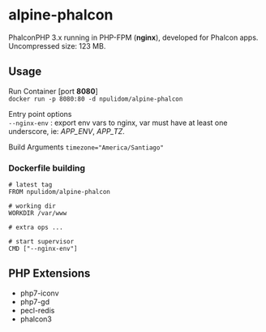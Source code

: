 alpine-phalcon
==============

PhalconPHP 3.x running in PHP-FPM (**nginx**), developed for Phalcon apps.  
Uncompressed size: 123 MB.

## Usage

Run Container [port **8080**]  
`docker run -p 8080:80 -d npulidom/alpine-phalcon`

Entry point options  
`--nginx-env` : export env vars to nginx, var must have at least one underscore, ie: *APP_ENV*, *APP_TZ*.

Build Arguments
`timezone="America/Santiago"`

### Dockerfile building

```docker
# latest tag
FROM npulidom/alpine-phalcon

# working dir
WORKDIR /var/www

# extra ops ...

# start supervisor
CMD ["--nginx-env"]
```

## PHP Extensions

- php7-iconv
- php7-gd
- pecl-redis
- phalcon3
